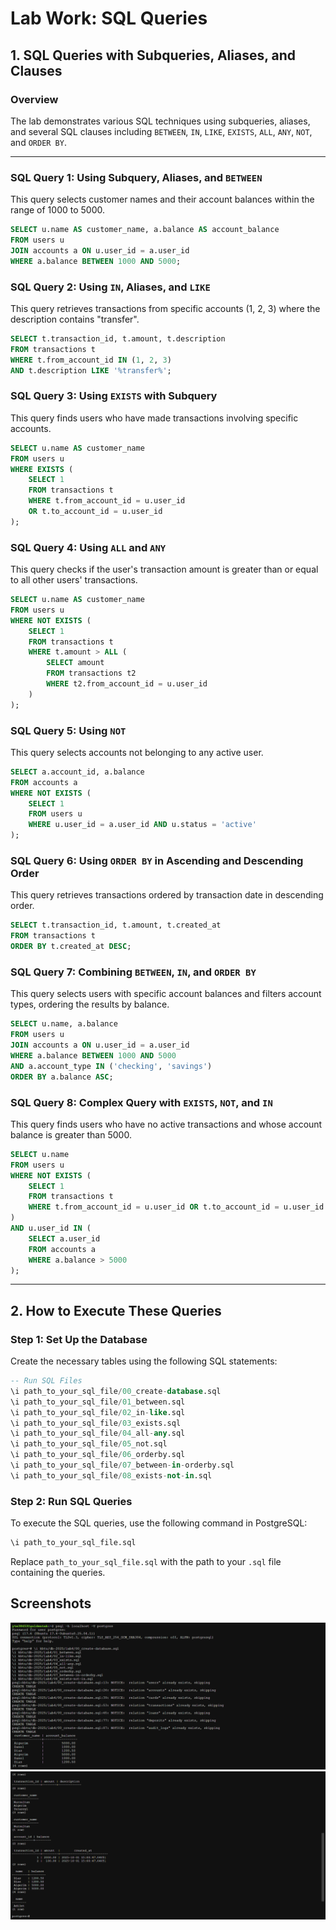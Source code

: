 
# Lab Work: SQL Queries

## 1. SQL Queries with Subqueries, Aliases, and Clauses

### Overview
The lab demonstrates various SQL techniques using subqueries, aliases, and several SQL clauses including `BETWEEN`, `IN`, `LIKE`, `EXISTS`, `ALL`, `ANY`, `NOT`, and `ORDER BY`.

---

### SQL Query 1: Using Subquery, Aliases, and `BETWEEN`

This query selects customer names and their account balances within the range of 1000 to 5000.

```sql
SELECT u.name AS customer_name, a.balance AS account_balance
FROM users u
JOIN accounts a ON u.user_id = a.user_id
WHERE a.balance BETWEEN 1000 AND 5000;
```

### SQL Query 2: Using `IN`, Aliases, and `LIKE`

This query retrieves transactions from specific accounts (1, 2, 3) where the description contains "transfer".

```sql
SELECT t.transaction_id, t.amount, t.description
FROM transactions t
WHERE t.from_account_id IN (1, 2, 3)
AND t.description LIKE '%transfer%';
```

### SQL Query 3: Using `EXISTS` with Subquery

This query finds users who have made transactions involving specific accounts.

```sql
SELECT u.name AS customer_name
FROM users u
WHERE EXISTS (
    SELECT 1
    FROM transactions t
    WHERE t.from_account_id = u.user_id
    OR t.to_account_id = u.user_id
);
```

### SQL Query 4: Using `ALL` and `ANY`

This query checks if the user's transaction amount is greater than or equal to all other users' transactions.

```sql
SELECT u.name AS customer_name
FROM users u
WHERE NOT EXISTS (
    SELECT 1
    FROM transactions t
    WHERE t.amount > ALL (
        SELECT amount
        FROM transactions t2
        WHERE t2.from_account_id = u.user_id
    )
);
```

### SQL Query 5: Using `NOT`

This query selects accounts not belonging to any active user.

```sql
SELECT a.account_id, a.balance
FROM accounts a
WHERE NOT EXISTS (
    SELECT 1
    FROM users u
    WHERE u.user_id = a.user_id AND u.status = 'active'
);
```

### SQL Query 6: Using `ORDER BY` in Ascending and Descending Order

This query retrieves transactions ordered by transaction date in descending order.

```sql
SELECT t.transaction_id, t.amount, t.created_at
FROM transactions t
ORDER BY t.created_at DESC;
```

### SQL Query 7: Combining `BETWEEN`, `IN`, and `ORDER BY`

This query selects users with specific account balances and filters account types, ordering the results by balance.

```sql
SELECT u.name, a.balance
FROM users u
JOIN accounts a ON u.user_id = a.user_id
WHERE a.balance BETWEEN 1000 AND 5000
AND a.account_type IN ('checking', 'savings')
ORDER BY a.balance ASC;
```

### SQL Query 8: Complex Query with `EXISTS`, `NOT`, and `IN`

This query finds users who have no active transactions and whose account balance is greater than 5000.

```sql
SELECT u.name
FROM users u
WHERE NOT EXISTS (
    SELECT 1
    FROM transactions t
    WHERE t.from_account_id = u.user_id OR t.to_account_id = u.user_id
)
AND u.user_id IN (
    SELECT a.user_id
    FROM accounts a
    WHERE a.balance > 5000
);
```

---

## 2. How to Execute These Queries

### Step 1: Set Up the Database

Create the necessary tables using the following SQL statements:

```sql
-- Run SQL Files
\i path_to_your_sql_file/00_create-database.sql
\i path_to_your_sql_file/01_between.sql
\i path_to_your_sql_file/02_in-like.sql
\i path_to_your_sql_file/03_exists.sql
\i path_to_your_sql_file/04_all-any.sql
\i path_to_your_sql_file/05_not.sql
\i path_to_your_sql_file/06_orderby.sql
\i path_to_your_sql_file/07_between-in-orderby.sql
\i path_to_your_sql_file/08_exists-not-in.sql

```

### Step 2: Run SQL Queries

To execute the SQL queries, use the following command in PostgreSQL:

```bash
\i path_to_your_sql_file.sql
```

Replace `path_to_your_sql_file.sql` with the path to your `.sql` file containing the queries.

## Screenshots

![log1](../media/log1.png)
![log1](../media/log2.png)

